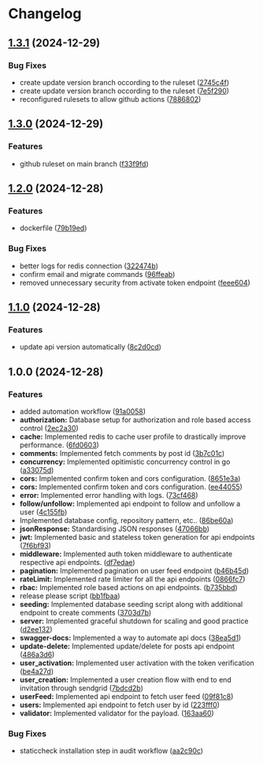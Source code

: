 # Changelog

## [1.3.1](https://github.com/vp2305/GoSocial/compare/v1.3.0...v1.3.1) (2024-12-29)


### Bug Fixes

* create update version branch occording to the ruleset ([2745c4f](https://github.com/vp2305/GoSocial/commit/2745c4f4c1835324dce58a3f2769dabf4c2683dc))
* create update version branch occording to the ruleset ([7e5f290](https://github.com/vp2305/GoSocial/commit/7e5f290ad570300e6356da1aff8f4c04412af01a))
* reconfigured rulesets to allow github actions ([7886802](https://github.com/vp2305/GoSocial/commit/78868027fbb0f074647810c5d83cf5abd512e2fa))

## [1.3.0](https://github.com/vp2305/GoSocial/compare/v1.2.0...v1.3.0) (2024-12-29)


### Features

* github ruleset on main branch ([f33f9fd](https://github.com/vp2305/GoSocial/commit/f33f9fdb72156b8d511d3100badc21edcffa43f9))

## [1.2.0](https://github.com/vp2305/GoSocial/compare/v1.1.0...v1.2.0) (2024-12-28)


### Features

* dockerfile ([79b19ed](https://github.com/vp2305/GoSocial/commit/79b19edbe81706546a51bd489c52de7276e8bace))


### Bug Fixes

* better logs for redis connection ([322474b](https://github.com/vp2305/GoSocial/commit/322474b9e52f2c80fab8042f8123a763f5b0f117))
* confirm email and migrate commands ([96ffeab](https://github.com/vp2305/GoSocial/commit/96ffeab82c966005546d5b2fc2738a41a698fd8b))
* removed unnecessary security from activate token endpoint ([feee604](https://github.com/vp2305/GoSocial/commit/feee6042a6aa24198341f1febe0251997319018c))

## [1.1.0](https://github.com/vp2305/GoSocial/compare/v1.0.0...v1.1.0) (2024-12-28)


### Features

* update api version automatically ([8c2d0cd](https://github.com/vp2305/GoSocial/commit/8c2d0cd5f1a2724944c2ec77225cb118fd4e95d4))

## 1.0.0 (2024-12-28)


### Features

* added automation workflow ([91a0058](https://github.com/vp2305/GoSocial/commit/91a0058a9c8726b95869853fcaaac6d8f5632969))
* **authorization:** Database setup for authorization and role based access control ([2ec2a30](https://github.com/vp2305/GoSocial/commit/2ec2a303fb9f0adbdfe8995844165ed3da6f84b2))
* **cache:** Implemented redis to cache user profile to drastically improve performance. ([6fd0603](https://github.com/vp2305/GoSocial/commit/6fd06032934d590e46dfdc55dcd733183c17a6dd))
* **comments:** Implemented fetch comments by post id ([3b7c01c](https://github.com/vp2305/GoSocial/commit/3b7c01ce7a59c0bd54442ec44b28c2f1fbc9f819))
* **concurrency:** Implemented opitimistic concurrency control in go ([a33075d](https://github.com/vp2305/GoSocial/commit/a33075dd6be21d2db098ebb4485e15bfc6e98555))
* **cors:** Implemented confirm token and cors configuration. ([8651e3a](https://github.com/vp2305/GoSocial/commit/8651e3a7705cee1a843205ca3c1488761643c645))
* **cors:** Implemented confirm token and cors configuration. ([ee44055](https://github.com/vp2305/GoSocial/commit/ee44055925b4357474051302bbf73fd428d0058f))
* **error:** Implemented error handling with logs. ([73cf468](https://github.com/vp2305/GoSocial/commit/73cf4683aafe60e6f8811e2d694ea3382db996a8))
* **follow/unfollow:** Implemented api endpoint to follow and unfollow a user ([4c155fb](https://github.com/vp2305/GoSocial/commit/4c155fb05dddc223095af450ef74951a88e2272e))
* Implemented database config, repository pattern, etc.. ([86be60a](https://github.com/vp2305/GoSocial/commit/86be60ae2dbe57b2b4155a72b3d64fd9e3473cbd))
* **jsonResponse:** Standardising JSON responses ([47066bb](https://github.com/vp2305/GoSocial/commit/47066bb016bf2909aebb417a85dd29884256bc46))
* **jwt:** Implemented basic and stateless token generation for api endpoints ([7f6bf93](https://github.com/vp2305/GoSocial/commit/7f6bf93684bcbd5f49a80dc3904f45fa8019bee0))
* **middleware:** Implemented auth token middleware to authenticate respective api endpoints. ([df7edae](https://github.com/vp2305/GoSocial/commit/df7edae3b2daa06fda5eab0a475016522c2db6e2))
* **pagination:** Implemented pagination on user feed endpoint ([b46b45d](https://github.com/vp2305/GoSocial/commit/b46b45d3f76d9e868a334a39a3a929c8c51dda50))
* **rateLimit:** Implemented rate limiter for all the api endpoints ([0866fc7](https://github.com/vp2305/GoSocial/commit/0866fc703dac8c004cbefaa4ac8af8fba717bbd2))
* **rbac:** Implemented role based actions on api endpoints. ([b735bbd](https://github.com/vp2305/GoSocial/commit/b735bbd5a55ad98e2e7a56cec869f3786c685f10))
* release please script ([bb1fbaa](https://github.com/vp2305/GoSocial/commit/bb1fbaa500a142c8b73e735941b2e9a775be3472))
* **seeding:** Implemented database seeding script along with additional endpoint to create comments ([3703d7b](https://github.com/vp2305/GoSocial/commit/3703d7b9d9906dca66eb7679e1b2fcdc7c82ab32))
* **server:** Implemented graceful shutdown for scaling and good practice ([d2ee132](https://github.com/vp2305/GoSocial/commit/d2ee1322d0849557bf65e351b2eb34331cbaa437))
* **swagger-docs:** Implemented a way to automate api docs ([38ea5d1](https://github.com/vp2305/GoSocial/commit/38ea5d1366d6d078a4d06de96f6255bd15b1fba8))
* **update-delete:** Implemented update/delete for posts api endpoint ([486a3d6](https://github.com/vp2305/GoSocial/commit/486a3d6ce097894c43df3793895e2a99f76eef80))
* **user_activation:** Implemented user activation with the token verification ([be4a27d](https://github.com/vp2305/GoSocial/commit/be4a27dcbb840277632bc1ed9e008c4a69b5bc35))
* **user_creation:** Implemented a user creation flow with end to end invitation through sendgrid ([7bdcd2b](https://github.com/vp2305/GoSocial/commit/7bdcd2bd6e428d01ed83a2a70772f622329be546))
* **userFeed:** Implemented api endpoint to fetch user feed ([09f81c8](https://github.com/vp2305/GoSocial/commit/09f81c8d7dfe03b1048c8d1fb0b2c49246a0b3ea))
* **users:** Implemented api endpoint to fetch user by id ([223fff0](https://github.com/vp2305/GoSocial/commit/223fff0ce01f79a6e8a1bbf44cb0cee363a3c6a7))
* **validator:** Implemented validator for the payload. ([163aa60](https://github.com/vp2305/GoSocial/commit/163aa607565fe8b8da2e5f4e2b3226713866b34e))


### Bug Fixes

* staticcheck installation step in audit workflow ([aa2c90c](https://github.com/vp2305/GoSocial/commit/aa2c90ca9e4a5d31f52da4bb1ff466a7f9716f91))

